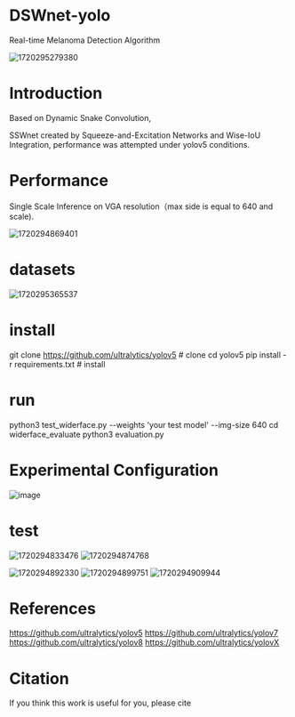 # DSWnet-yolo
Real-time Melanoma Detection Algorithm

![1720295279380](https://github.com/Ap1rate/SSWnet-yolo/assets/107412066/20db9ed3-0ff8-453f-b94c-f2d223e6439c)

# Introduction
Based on Dynamic Snake Convolution,

SSWnet created by Squeeze-and-Excitation Networks and Wise-IoU Integration, performance was attempted under yolov5 conditions.

# Performance
Single Scale Inference on VGA resolution（max side is equal to 640 and scale).

![1720294869401](https://github.com/Ap1rate/SSWnet-yolo/assets/107412066/6a81066a-acb8-44cd-b647-27e0db51ea95)
# datasets
![1720295365537](https://github.com/Ap1rate/SSWnet-yolo/assets/107412066/d3ef968a-152b-470a-a492-23c42faca337)

# install

git clone https://github.com/ultralytics/yolov5  # clone
cd yolov5
pip install -r requirements.txt  # install

# run
python3 test_widerface.py --weights 'your test model' --img-size 640
cd widerface_evaluate
python3 evaluation.py

# Experimental Configuration
![image](https://github.com/Ap1rate/SSWnet-yolo/assets/107412066/b3fbfb47-f201-4292-8e59-73f631dc63d9)

# test
![1720294833476](https://github.com/Ap1rate/SSWnet-yolo/assets/107412066/27340f78-7d51-4101-8129-98ba78c19fe5)
![1720294874768](https://github.com/Ap1rate/SSWnet-yolo/assets/107412066/eefc89b8-dd3a-4ab6-92a0-3016313ef007)

![1720294892330](https://github.com/Ap1rate/SSWnet-yolo/assets/107412066/26fc9e0b-66fa-47cc-896c-5256c9c7619b)
![1720294899751](https://github.com/Ap1rate/SSWnet-yolo/assets/107412066/68b951b2-4e19-42d7-8409-085e9a989426)
![1720294909944](https://github.com/Ap1rate/SSWnet-yolo/assets/107412066/284c5655-f402-40e6-8bb6-36de7cc7f69f)

# References
https://github.com/ultralytics/yolov5
https://github.com/ultralytics/yolov7
https://github.com/ultralytics/yolov8
https://github.com/ultralytics/yolovX

# Citation
If you think this work is useful for you, please cite

